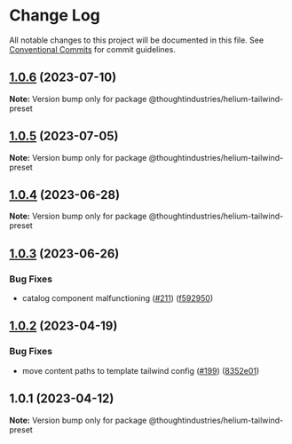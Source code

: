# Change Log

All notable changes to this project will be documented in this file.
See [Conventional Commits](https://conventionalcommits.org) for commit guidelines.

## [1.0.6](https://github.com/thoughtindustries/helium/compare/@thoughtindustries/helium-tailwind-preset@1.0.5...@thoughtindustries/helium-tailwind-preset@1.0.6) (2023-07-10)

**Note:** Version bump only for package @thoughtindustries/helium-tailwind-preset





## [1.0.5](https://github.com/thoughtindustries/helium/compare/@thoughtindustries/helium-tailwind-preset@1.0.4...@thoughtindustries/helium-tailwind-preset@1.0.5) (2023-07-05)

**Note:** Version bump only for package @thoughtindustries/helium-tailwind-preset





## [1.0.4](https://github.com/thoughtindustries/helium/compare/@thoughtindustries/helium-tailwind-preset@1.0.3...@thoughtindustries/helium-tailwind-preset@1.0.4) (2023-06-28)

**Note:** Version bump only for package @thoughtindustries/helium-tailwind-preset





## [1.0.3](https://github.com/thoughtindustries/helium/compare/@thoughtindustries/helium-tailwind-preset@1.0.2...@thoughtindustries/helium-tailwind-preset@1.0.3) (2023-06-26)


### Bug Fixes

* catalog component malfunctioning ([#211](https://github.com/thoughtindustries/helium/issues/211)) ([f592950](https://github.com/thoughtindustries/helium/commit/f5929503e68f368bb3ceb882ea3d279148e0f090))





## [1.0.2](https://github.com/thoughtindustries/helium/compare/@thoughtindustries/helium-tailwind-preset@1.0.1...@thoughtindustries/helium-tailwind-preset@1.0.2) (2023-04-19)


### Bug Fixes

* move content paths to template tailwind config ([#199](https://github.com/thoughtindustries/helium/issues/199)) ([8352e01](https://github.com/thoughtindustries/helium/commit/8352e01f770f8a9699fa4a4a696d2fc51b5d3ee1))





## 1.0.1 (2023-04-12)

**Note:** Version bump only for package @thoughtindustries/helium-tailwind-preset
